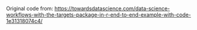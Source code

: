Original code from: https://towardsdatascience.com/data-science-workflows-with-the-targets-package-in-r-end-to-end-example-with-code-1e31318074c4/
